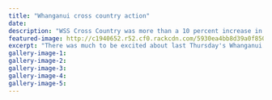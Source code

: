 ```yaml
---
title: "Whanganui cross country action"
date: 
description: "WSS Cross Country was more than a 10 percent increase in finishing numbers from 2016..."
featured-image: http://c1940652.r52.cf0.rackcdn.com/5930ea4bb8d39a0f85000084/boys-x-country-photo-used-for-news-shot-instead-of-colleg-photo.jpg
excerpt: "There was much to be excited about last Thursday's Whanganui Secondary Schools Cross Country with more than a 10 percent increase in finishing numbers from 2016."
gallery-image-1: 
gallery-image-2: 
gallery-image-3: 
gallery-image-4: 
gallery-image-5: 
---
```

